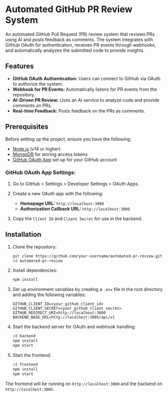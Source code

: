 # Automated GitHub PR Review System

An automated GitHub Pull Request (PR) review system that reviews PRs using AI and posts feedback as comments. The system integrates with GitHub OAuth for authentication, receives PR events through webhooks, and automatically analyzes the submitted code to provide insights.

## Features

- **GitHub OAuth Authentication:** Users can connect to GitHub via OAuth to authorize the system.
- **Webhook for PR Events:** Automatically listens for PR events from the repository.
- **AI-Driven PR Review:** Uses an AI service to analyze code and provide comments on PRs.
- **Real-time Feedback:** Posts feedback on the PRs as comments.

## Prerequisites

Before setting up the project, ensure you have the following:

- [Node.js](https://nodejs.org/en/download/) (v14 or higher)
- [MongoDB](https://www.mongodb.com/) for storing access tokens
- [GitHub OAuth App](https://docs.github.com/en/developers/apps/building-oauth-apps/creating-an-oauth-app) set up for your GitHub account

### GitHub OAuth App Settings:

1. Go to GitHub > Settings > Developer Settings > OAuth Apps.
2. Create a new OAuth app with the following:
   - **Homepage URL:** `http://localhost:3000`
   - **Authorization Callback URL:** `http://localhost:3000`

3. Copy the `Client ID` and `Client Secret` for use in the backend.

## Installation

1. Clone the repository:

    ```bash
    git clone https://github.com/your-username/automated-pr-review.git
    cd automated-pr-review
    ```

2. Install dependencies:

    ```bash
    npm install
    ```

3. Set up environment variables by creating a `.env` file in the root directory and adding the following variables:

    ```plaintext
    GITHUB_CLIENT_ID=<your_github_client_id>
    GITHUB_CLIENT_SECRET=<your_github_client_secret>
    GITHUB_REDIRECT_URI=http://localhost:3000
    BACKEND_BASE_URL=http://localhost:3005/api/v1
    ```

4. Start the backend server for OAuth and webhook handling:

    ```bash
    cd backend
    npm install
    npm start
    ```

5. Start the frontend:

    ```bash
    cd frontend
    npm install
    npm start
    ```

The frontend will be running on `http://localhost:3000` and the backend on `http://localhost:3005`.

